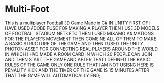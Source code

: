 # Multi-Foot
This is a multiplayer Football 3D Game Made in C# IN UNITY 
FIRST OF I HAVE  USED ADOBE FUSE FOR MAKING A PLAYER
THEN I USE 3D MODELS OF FOOTBALL STADIUM NETS ETC 
THEN I USED MIXAMO ANIMATIONS FOR THE PLAYER'S MOVEMENT
THEN COMBINE ALL OF THEM TO MAKE A BASIC STRUCTURE OF THE GAME
AND THEN I USED THE UNITY PHOTON ASSET FOR CONNECTING REAL PLAYERS AROUND THE WORLD
IN WHICH I HAD MADE A ROOM CARD IN WHICH 20 PEOPLE CAN JOIN AND THEN START THE GAME
AND AFTER THAT I DEFINED THE BASIC RULES OF THE GAME ONLY ONE RULE THAT I AM NOT USISNG HERE IS PENALITY KICK
AND THE TIMER OF THE GAME IS 15 MINUTES AFTER THAT THE GAME WILL AUTOMATICALLY END;
